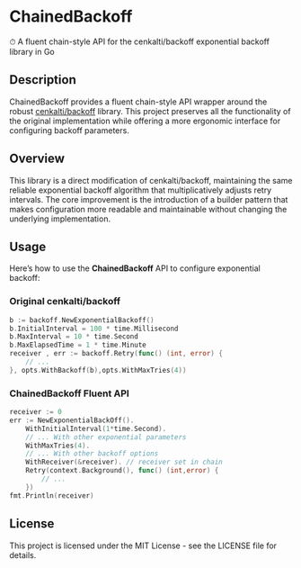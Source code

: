# ChainedBackoff

⏱ A fluent chain-style API for the cenkalti/backoff exponential backoff library in Go

## Description

ChainedBackoff provides a fluent chain-style API wrapper around the robust [cenkalti/backoff](https://github.com/cenkalti/backoff) library. This project preserves all the functionality of the original implementation while offering a more ergonomic interface for configuring backoff parameters.

## Overview

This library is a direct modification of cenkalti/backoff, maintaining the same reliable exponential backoff algorithm that multiplicatively adjusts retry intervals. The core improvement is the introduction of a builder pattern that makes configuration more readable and maintainable without changing the underlying implementation.


## Usage

Here’s how to use the **ChainedBackoff** API to configure exponential backoff:

### Original cenkalti/backoff

```go
b := backoff.NewExponentialBackoff()
b.InitialInterval = 100 * time.Millisecond
b.MaxInterval = 10 * time.Second
b.MaxElapsedTime = 1 * time.Minute
receiver , err := backoff.Retry(func() (int, error) {
    // ...
}, opts.WithBackoff(b),opts.WithMaxTries(4))
```

### ChainedBackoff Fluent API

```go
receiver := 0
err := NewExponentialBackOff().
	WithInitialInterval(1*time.Second).
	// ... With other exponential parameters
	WithMaxTries(4).
	// ... With other backoff options
	WithReceiver(&receiver). // receiver set in chain
	Retry(context.Background(), func() (int,error) {
		// ...
	})
fmt.Println(receiver)
```


## License

This project is licensed under the MIT License - see the LICENSE file for details.

